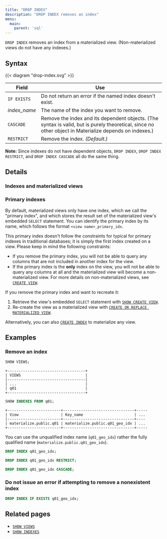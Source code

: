 ```yaml
---
title: "DROP INDEX"
description: "DROP INDEX removes an index"
menu:
  main:
    parent: 'sql'
---
```


`DROP INDEX` removes an index from a materialized view. (Non-materialized views do not have any indexes.)

## Syntax

{{< diagram "drop-index.svg" >}}

Field | Use
------|-----
`IF EXISTS` | Do not return an error if the named index doesn't exist.
_index&lowbar;name_ | The name of the index you want to remove.
`CASCADE` | Remove the index and its dependent objects. (The syntax is valid, but is purely theoretical, since no other object in Materialize depends on indexes.)
`RESTRICT` |  Remove the index. _(Default.)_

**Note:** Since indexes do not have dependent objects, `DROP INDEX`, `DROP INDEX RESTRICT`, and `DROP INDEX CASCADE` all do the same thing.

## Details

### Indexes and materialized views

### Primary indexes

By default, materialized views only have one index, which we call the "primary
index", and which stores the result set of the materialized view's embedded `SELECT`
statement. You can identify the primary index by its name, which follows the
format `<view name>_primary_idx`.

This primary index doesn't follow the constraints for typical for primary indexes in traditional databases; it is simply the first index created on a view. Please keep in mind the following constraints:

* If you remove the primary index, you will not be able to query any columns that are not included in another index for the view.
* If the primary index is the **only** index on the view, you will not be able to query any columns at all and the materialized view will become a non-materialized view. For more details on non-materialized views, see [`CREATE
VIEW`](../create-view).

If you remove the primary index and want to recreate it:

1. Retrieve the view's embedded `SELECT` statement with [`SHOW CREATE
   VIEW`](../show-create-view).
1. Re-create the view as a materialized view with [`CREATE OR REPLACE
   MATERIALIZED VIEW`](../create-materialized-view).

Alternatively, you can also [`CREATE INDEX`](../create-index) to materialize any
view.

## Examples

### Remove an index

```sql
SHOW VIEWS;
```
```nofmt
+-----------------------------------+
| VIEWS                             |
|-----------------------------------|
| ...                               |
| q01                               |
+-----------------------------------+
```
```sql
SHOW INDEXES FROM q01;
```
```nofmt
+------------------------+--------------------------------+-----
| View                   | Key_name                       | ...
|------------------------+--------------------------------+----
| materialize.public.q01 | materialize.public.q01_geo_idx | ...
+------------------------+--------------------------------+-----
```

You can use the unqualified index name (`q01_geo_idx`) rather the fully qualified name (`materialize.public.q01_geo_idx`).


```sql
DROP INDEX q01_geo_idx;
```

```sql
DROP INDEX q01_geo_idx RESTRICT;
```

```sql
DROP INDEX q01_geo_idx CASCADE;
```

### Do not issue an error if attempting to remove a nonexistent index

```sql
DROP INDEX IF EXISTS q01_geo_idx;
```

## Related pages

- [`SHOW VIEWS`](../show-views)
- [`SHOW INDEXES`](../show-indexes)
